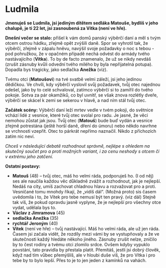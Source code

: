 # Ludmila

__Jmenuješ se Ludmila, jsi jediným dítětem sedláka Matouše, bydlíš v jeho chalupě, je ti 22 let, jsi zasnoubená za Vítka (není ve hře).__

__Dnešní večer se stalo:__ přišel k vám domů panský výběrčí daní a měl s tvým otcem ostrou hádku, zřejmě opět zvýšili daně. Spor se vyhrotil tak, že výběrčí, zřejmě v zápalu hněvu, navýšil svoje požadavky o noc s tebou - pod pohružkou, že v opačném případě nechá odvést do armády tvého nastávajícího (__Vítka__). To by de facto znamenalo, že už se nikdy nevdáš (zrušit zásnuby kvůli odvední tvého milého by byla nepřijatelná potupa). Dopadla bys tragicky, jako sedlačka __Anežka__ (viz).

Tvému otci (__Matoušovi__) na tvé svatbě velmi záleží, jsi jeho jedinou dědičkou. Ve chvíli, kdy výběrčí vyslovil svůj požadavek, tvůj otec najednou odešel, jako by to celé schvaloval, zatímco výběrčí si to zamířil do tvého pokoje. Sotva za pár okamžiků, co byl uvnitř, se však znova rozlétly dveře, výběrčí se skácel k zemi se sekerou v hlavě, a nad ním stál tvůj otec.

__Začátek scény:__ Výběrčí daní leží mrtev vedle v tvém pokoji, do světnice vchází lidé z vesnice, které tvůj otec svolal pro radu. Je jasné, že věci nemohou zůstat jak jsou. Tvůj otec (__Matouš__) bude buď vydán a vesnice zřejmě potrestána (ještě horší daně, dření do úmoru) nebo někdo navrhne se vrchnosti vzepřít. Otec to párkrát nepřímo naznačil. Nikdo z příchozích zatím nic neví.

_Chceš v následující debatě rozhodnout správně, nejlépe s ohledem na skutečný součet pro a proti možných variant, i za cenu neshody s otcem či v extrému jeho zatčení._

<!-- novy sloupec -->
__Ostatní postavy:__

- __Matouš__ (48) – tvůj otec, máš ho velmi ráda, podporuješ ho. (I od něj) ses ale naučila každou věc důkladně zvážit a rozhodnout, jak je nejlepší. Nedáš na city, umíš zachovat chladnou hlavu a rozvažovat pro a proti. Vesničané tomu mnohdy říkají, že „vidíš dál“. (Možná proto) sis časem uvědomila i to, že Vítek pro tebe nemusí být ten pravý. (viz dál) Stejně tak víš, že pokud opravdu jasně vyplyne, že je nejlepší pro všechny otce vydat, udělala bys to.
- __Václav z Jimramova__ (45)
- __sedlačka Anežka__ (35)
- __rychtář Jeroným__ (40)
- __Vítek__ (není ve hře) – tvůj nastávající. Máš ho velmi ráda, ale už jen ráda. Časem jsi začala vidět, že rozdíly mezi vámi by se vystupňovaly a že ve skutečnosti každý hledáte někoho jiného. Zásnuby zrušit nelze, zničilo by to čest rodiny a tvému otci zlomilo srdce. Ovšem kdyby vypuklo povstání, tato pravidla by přestala platit. Přemítáš, jestli jsi dobrý člověk, když nad tím vůbec přemýšlíš, ale v hloubi duše víš, že pro Vítka i pro tebe by to bylo lepší. Přes to je to jen jeden z kamínků na vahách.
